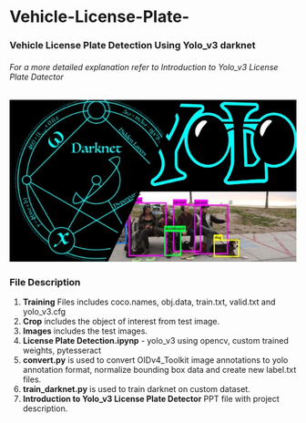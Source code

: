 # Vehicle-License-Plate-
### Vehicle License Plate Detection Using Yolo_v3 darknet

###### For a more detailed explanation refer to Introduction to Yolo_v3 License Plate Datector

![alt text](https://github.com/nogifeet/Vehicle-License-Plate-/blob/main/images/yolo.jpg "Yolo")

### File Description

1. **Training** Files includes coco.names, obj.data, train.txt, valid.txt and yolo_v3.cfg
2. **Crop** includes the object of interest from test image.
3. **Images** includes the test images.
4. **License Plate Detection.ipynp** - yolo_v3 using opencv, custom trained weights, pytesseract
5. **convert.py** is used to convert OIDv4_Toolkit image annotations to yolo annotation format, normalize bounding box data and create new label.txt files.
6. **train_darknet.py** is used to train darknet on custom dataset.
7. **Introduction to Yolo_v3 License Plate Detector** PPT file with project description.









